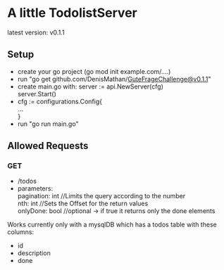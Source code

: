 # A little TodolistServer

latest version: v0.1.1

## Setup
- create your go project (go mod init example.com/....)
- run "go get github.com/DenisMathan/GuteFrageChallenge@v0.1.1"
- create main.go with:
    server := api.NewServer(cfg) <br />
      server.Start()
- cfg := configurations.Config{<br />
    ... <br />
  }
- run "go run main.go"



## Allowed Requests
### GET
- /todos
- parameters: <br />
    pagination: int 	//Limits the query according to the number <br />
    nth: int		//Sets the Offset for the return values <br />
    onlyDone: bool	//optional -> if true it returns only the done elements <br />
  


Works currently only with a mysqlDB which has a todos table with these columns:
- id
- description
- done
